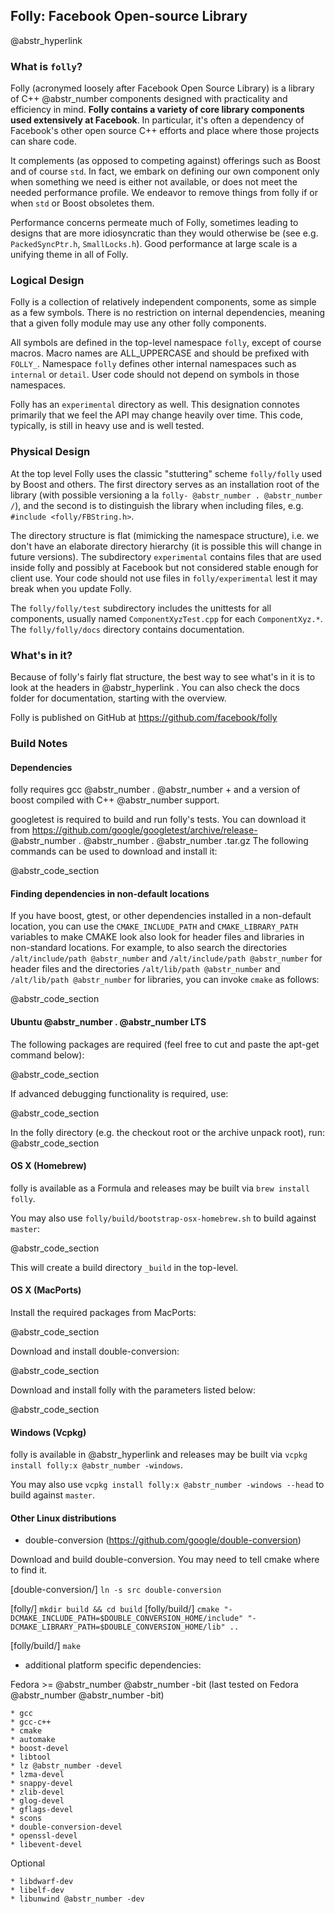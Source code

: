 ## Folly: Facebook Open-source Library

@abstr_hyperlink 

### What is `folly`?

Folly (acronymed loosely after Facebook Open Source Library) is a library of C++ @abstr_number components designed with practicality and efficiency in mind. **Folly contains a variety of core library components used extensively at Facebook**. In particular, it's often a dependency of Facebook's other open source C++ efforts and place where those projects can share code.

It complements (as opposed to competing against) offerings such as Boost and of course `std`. In fact, we embark on defining our own component only when something we need is either not available, or does not meet the needed performance profile. We endeavor to remove things from folly if or when `std` or Boost obsoletes them.

Performance concerns permeate much of Folly, sometimes leading to designs that are more idiosyncratic than they would otherwise be (see e.g. `PackedSyncPtr.h`, `SmallLocks.h`). Good performance at large scale is a unifying theme in all of Folly.

### Logical Design

Folly is a collection of relatively independent components, some as simple as a few symbols. There is no restriction on internal dependencies, meaning that a given folly module may use any other folly components.

All symbols are defined in the top-level namespace `folly`, except of course macros. Macro names are ALL_UPPERCASE and should be prefixed with `FOLLY_`. Namespace `folly` defines other internal namespaces such as `internal` or `detail`. User code should not depend on symbols in those namespaces.

Folly has an `experimental` directory as well. This designation connotes primarily that we feel the API may change heavily over time. This code, typically, is still in heavy use and is well tested.

### Physical Design

At the top level Folly uses the classic "stuttering" scheme `folly/folly` used by Boost and others. The first directory serves as an installation root of the library (with possible versioning a la `folly- @abstr_number . @abstr_number /`), and the second is to distinguish the library when including files, e.g. `#include <folly/FBString.h>`.

The directory structure is flat (mimicking the namespace structure), i.e. we don't have an elaborate directory hierarchy (it is possible this will change in future versions). The subdirectory `experimental` contains files that are used inside folly and possibly at Facebook but not considered stable enough for client use. Your code should not use files in `folly/experimental` lest it may break when you update Folly.

The `folly/folly/test` subdirectory includes the unittests for all components, usually named `ComponentXyzTest.cpp` for each `ComponentXyz.*`. The `folly/folly/docs` directory contains documentation.

### What's in it?

Because of folly's fairly flat structure, the best way to see what's in it is to look at the headers in @abstr_hyperlink . You can also check the docs folder for documentation, starting with the overview.

Folly is published on GitHub at https://github.com/facebook/folly

### Build Notes

#### Dependencies

folly requires gcc @abstr_number . @abstr_number + and a version of boost compiled with C++ @abstr_number support.

googletest is required to build and run folly's tests. You can download it from https://github.com/google/googletest/archive/release- @abstr_number . @abstr_number . @abstr_number .tar.gz The following commands can be used to download and install it:

@abstr_code_section 

#### Finding dependencies in non-default locations

If you have boost, gtest, or other dependencies installed in a non-default location, you can use the `CMAKE_INCLUDE_PATH` and `CMAKE_LIBRARY_PATH` variables to make CMAKE look also look for header files and libraries in non-standard locations. For example, to also search the directories `/alt/include/path @abstr_number` and `/alt/include/path @abstr_number` for header files and the directories `/alt/lib/path @abstr_number` and `/alt/lib/path @abstr_number` for libraries, you can invoke `cmake` as follows:

@abstr_code_section 

#### Ubuntu @abstr_number . @abstr_number LTS

The following packages are required (feel free to cut and paste the apt-get command below):

@abstr_code_section 

If advanced debugging functionality is required, use:

@abstr_code_section 

In the folly directory (e.g. the checkout root or the archive unpack root), run: @abstr_code_section 

#### OS X (Homebrew)

folly is available as a Formula and releases may be built via `brew install folly`.

You may also use `folly/build/bootstrap-osx-homebrew.sh` to build against `master`:

@abstr_code_section 

This will create a build directory `_build` in the top-level.

#### OS X (MacPorts)

Install the required packages from MacPorts:

@abstr_code_section 

Download and install double-conversion:

@abstr_code_section 

Download and install folly with the parameters listed below:

@abstr_code_section 

#### Windows (Vcpkg)

folly is available in @abstr_hyperlink and releases may be built via `vcpkg install folly:x @abstr_number -windows`.

You may also use `vcpkg install folly:x @abstr_number -windows --head` to build against `master`.

#### Other Linux distributions

  * double-conversion (https://github.com/google/double-conversion)

Download and build double-conversion. You may need to tell cmake where to find it.

[double-conversion/] `ln -s src double-conversion`

[folly/] `mkdir build && cd build` [folly/build/] `cmake "-DCMAKE_INCLUDE_PATH=$DOUBLE_CONVERSION_HOME/include" "-DCMAKE_LIBRARY_PATH=$DOUBLE_CONVERSION_HOME/lib" ..`

[folly/build/] `make`

  * additional platform specific dependencies:

Fedora >= @abstr_number @abstr_number -bit (last tested on Fedora @abstr_number @abstr_number -bit)

    * gcc
    * gcc-c++
    * cmake
    * automake
    * boost-devel
    * libtool
    * lz @abstr_number -devel
    * lzma-devel
    * snappy-devel
    * zlib-devel
    * glog-devel
    * gflags-devel
    * scons
    * double-conversion-devel
    * openssl-devel
    * libevent-devel

Optional

    * libdwarf-dev
    * libelf-dev
    * libunwind @abstr_number -dev


